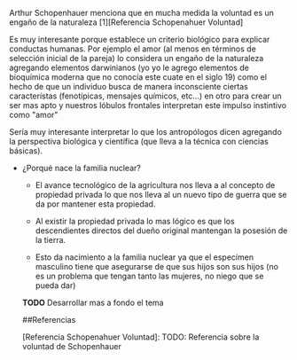 Arthur Schopenhauer menciona que en mucha medida la voluntad es un engaño de la naturaleza [1][Referencia Schopenahuer Voluntad]

Es muy interesante porque establece un criterio biológico para explicar conductas humanas. Por ejemplo el amor (al menos en términos de selección inicial de la pareja) lo considera un engaño de la naturaleza agregando elementos darwinianos (yo yo le agrego elementos de bioquímica moderna que no conocía este cuate en el siglo 19) como el hecho de que un individuo busca de manera inconsciente ciertas característas (fenotípicas, mensajes químicos, etc...) en otro para crear un ser mas apto y nuestros lóbulos frontales interpretan este impulso instintivo como "amor"

Sería muy interesante interpretar lo que los antropólogos dicen agregando la perspectiva biológica y científica (que lleva a la técnica con ciencias básicas).

- ¿Porqué nace la familia nuclear?

   -  El avance tecnológico de la agricultura nos lleva a al 
      concepto de propiedad privada lo que nos lleva al 
      un nuevo tipo de guerra que se da por mantener esta 
      propiedad.

   - Al existir la propiedad privada lo mas lógico es que los 
     descendientes directos del dueño original mantengan la 
     posesión de la tierra. 

    - Esto da nacimiento a la familia nuclear ya que el 
     especímen masculino tiene que asegurarse de que sus 
     hijos son sus hijos (no es un problema que tengan tanto las 
     mujeres, no niego que se pueda dar)

 
   
   **TODO**
   Desarrollar mas a fondo el tema
   
   
   ##Referencias
   
   [Referencia Schopenahuer Voluntad]: TODO: Referencia sobre la voluntad de Schopenhauer
